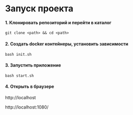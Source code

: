 # Запуск проекта

#### 1. Клонировать репозиторий и перейти в каталог
`git clone <path> && cd <path>`

#### 2. Создать docker контейнеры, установить зависимости
`bash init.sh`

#### 3. Запустить приложение
`bash start.sh`

#### 4. Открыть в браузере
http://localhost

http://localhost:1080/







